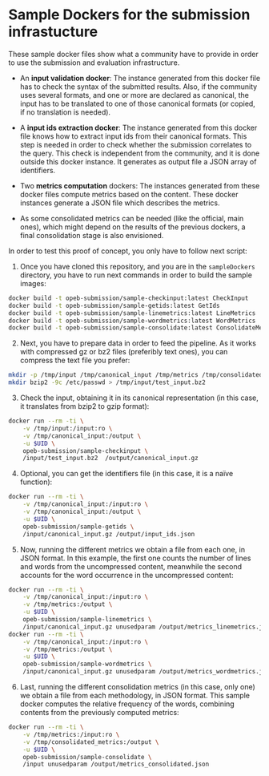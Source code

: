 Sample Dockers for the submission infrastucture
=============================================

These sample docker files show what a community have to provide in
order to use the submission and evaluation infrastructure.

* An __input validation docker__: The instance generated from this docker file
  has to check the syntax of the submitted results. Also, if the community uses
  several formats, and one or more are declared as canonical, the input has to be
  translated to one of those canonical formats (or copied, if no translation is
  needed).

* A __input ids extraction docker__: The instance generated from this docker
  file knows how to extract input ids from their canonical formats. This step
  is needed in order to check whether the submission correlates to the query.
  This check is independent from the community, and it is done outside this docker
  instance. It generates as output file a JSON array of identifiers.

* Two __metrics computation__ dockers: The instances generated from these docker
  files compute metrics based on the content. These docker instances generate a JSON
  file which describes the metrics.

* As some consolidated metrics can be needed (like the official, main ones), which
  might depend on the results of the previous dockers, a final consolidation stage
  is also envisioned.

In order to test this proof of concept, you only have to follow next script:

1. Once you have cloned this repository, and you are in the `sampleDockers` directory,
  you have to run next commands in order to build the sample images:

  ```bash
  docker build -t opeb-submission/sample-checkinput:latest CheckInput
  docker build -t opeb-submission/sample-getids:latest GetIds
  docker build -t opeb-submission/sample-linemetrics:latest LineMetrics
  docker build -t opeb-submission/sample-wordmetrics:latest WordMetrics
  docker build -t opeb-submission/sample-consolidate:latest ConsolidateMetrics
  ```

2. Next, you have to prepare data in order to feed the pipeline. As it works with
  compressed gz or bz2 files (preferibly text ones), you can compress the text file
  you prefer:

  ```bash
  mkdir -p /tmp/input /tmp/canonical_input /tmp/metrics /tmp/consolidated_metrics
  mkdir bzip2 -9c /etc/passwd > /tmp/input/test_input.bz2
  ```

3. Check the input, obtaining it in its canonical representation (in this case, it translates from bzip2 to gzip format):

  ```bash
  docker run --rm -ti \
      -v /tmp/input:/input:ro \
      -v /tmp/canonical_input:/output \
      -u $UID \
      opeb-submission/sample-checkinput \
      /input/test_input.bz2  /output/canonical_input.gz
  ```

4. Optional, you can get the identifiers file (in this case, it is a naïve function):

  ```bash
  docker run --rm -ti \
      -v /tmp/canonical_input:/input:ro \
      -v /tmp/canonical_input:/output \
      -u $UID \
      opeb-submission/sample-getids \
      /input/canonical_input.gz /output/input_ids.json
  ```

5. Now, running the different metrics we obtain a file from each one, in JSON format. In this example, the first one counts the number of lines and words from the uncompressed content, meanwhile the second accounts for the word occurrence in the uncompressed content:

  ```bash
  docker run --rm -ti \
      -v /tmp/canonical_input:/input:ro \
      -v /tmp/metrics:/output \
      -u $UID \
      opeb-submission/sample-linemetrics \
      /input/canonical_input.gz unusedparam /output/metrics_linemetrics.json
  docker run --rm -ti \
      -v /tmp/canonical_input:/input:ro \
      -v /tmp/metrics:/output \
      -u $UID \
      opeb-submission/sample-wordmetrics \
      /input/canonical_input.gz unusedparam /output/metrics_wordmetrics.json
  ```

6. Last, running the different consolidation metrics (in this case, only one)
  we obtain a file from each methodology, in JSON format. This sample docker computes
  the relative frequency of the words, combining contents from the previously computed
  metrics:

  ```bash
  docker run --rm -ti \
      -v /tmp/metrics:/input:ro \
      -v /tmp/consolidated_metrics:/output \
      -u $UID \
      opeb-submission/sample-consolidate \
      /input unusedparam /output/metrics_consolidated.json
  ```
